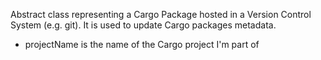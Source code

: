 Abstract class representing a Cargo Package hosted in a Version Control System (e.g. git). 
It is used to update Cargo packages metadata.

- projectName is the name of the Cargo project I'm part of
